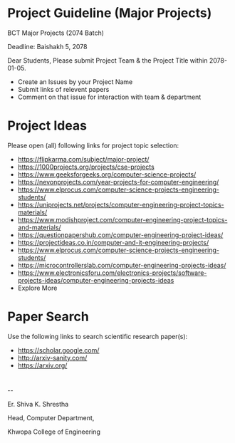 # Project Guideline (Major Projects)
BCT Major Projects (2074 Batch)

Deadline:
Baishakh 5, 2078

Dear Students,
Please submit Project Team & the Project Title within 2078-01-05.
- Create an Issues by your Project Name
- Submit links of relevent papers
- Comment on that issue for interaction with team & department

# Project Ideas
Please open (all) following links for project topic selection:
- https://flipkarma.com/subject/major-project/
- https://1000projects.org/projects/cse-projects
- https://www.geeksforgeeks.org/computer-science-projects/
- https://nevonprojects.com/year-projects-for-computer-engineering/
- https://www.elprocus.com/computer-science-projects-engineering-students/
- https://uniprojects.net/projects/computer-engineering-project-topics-materials/
- https://www.modishproject.com/computer-engineering-project-topics-and-materials/
- https://questionpapershub.com/computer-engineering-project-ideas/
- https://projectideas.co.in/computer-and-it-engineering-projects/
- https://www.elprocus.com/computer-science-projects-engineering-students/
- https://microcontrollerslab.com/computer-engineering-projects-ideas/
- https://www.electronicsforu.com/electronics-projects/software-projects-ideas/computer-engineering-projects-ideas
- Explore More

# Paper Search
Use the following links to search scientific research paper(s):
- https://scholar.google.com/
- http://arxiv-sanity.com/
- https://arxiv.org/




# 
--

Er. Shiva K. Shrestha

Head, Computer Department,

Khwopa College of Engineering
